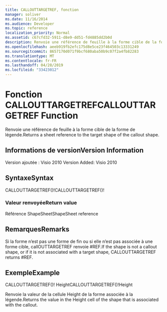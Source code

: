 ```yaml
---
title: CALLOUTTARGETREF, fonction
manager: soliver
ms.date: 11/16/2014
ms.audience: Developer
ms.topic: reference
localization_priority: Normal
ms.assetid: c67cfd32-5911-d8e9-dd51-fd4885dd2b0d
description: Renvoie une référence de feuille à la forme cible de la forme de légende.
ms.openlocfilehash: aeeb919fb2efc175d8e5ce23f464503c13331249
ms.sourcegitcommit: 8657170d071f9bcf680aba50b9c07f2a4fb82283
ms.translationtype: MT
ms.contentlocale: fr-FR
ms.lasthandoff: 04/28/2019
ms.locfileid: "33423012"
---
```

# <a name="callouttargetref-function"></a><span data-ttu-id="54efa-103">Fonction CALLOUTTARGETREF</span><span class="sxs-lookup"><span data-stu-id="54efa-103">CALLOUTTARGETREF Function</span></span>

<span data-ttu-id="54efa-104">Renvoie une référence de feuille à la forme cible de la forme de légende.</span><span class="sxs-lookup"><span data-stu-id="54efa-104">Returns a sheet reference to the target shape of the callout shape.</span></span>
  
## <a name="version-information"></a><span data-ttu-id="54efa-105">Informations de version</span><span class="sxs-lookup"><span data-stu-id="54efa-105">Version Information</span></span>

<span data-ttu-id="54efa-106">Version ajoutée : Visio 2010
</span><span class="sxs-lookup"><span data-stu-id="54efa-106">Version Added: Visio 2010</span></span> 
  
## <a name="syntax"></a><span data-ttu-id="54efa-107">Syntaxe</span><span class="sxs-lookup"><span data-stu-id="54efa-107">Syntax</span></span>

<span data-ttu-id="54efa-108">CALLOUTTARGETREF()!</span><span class="sxs-lookup"><span data-stu-id="54efa-108">CALLOUTTARGETREF()!</span></span>
  
### <a name="return-value"></a><span data-ttu-id="54efa-109">Valeur renvoyée</span><span class="sxs-lookup"><span data-stu-id="54efa-109">Return value</span></span>

<span data-ttu-id="54efa-110">Référence ShapeSheet</span><span class="sxs-lookup"><span data-stu-id="54efa-110">ShapeSheet reference</span></span>
  
## <a name="remarks"></a><span data-ttu-id="54efa-111">Remarques</span><span class="sxs-lookup"><span data-stu-id="54efa-111">Remarks</span></span>

<span data-ttu-id="54efa-112">Si la forme n’est pas une forme de fin ou si elle n’est pas associée à une forme cible, callOUTTARGETREF renvoie #REF.</span><span class="sxs-lookup"><span data-stu-id="54efa-112">If the shape is not a callout shape, or if it is not associated with a target shape, CALLOUTTARGETREF returns #REF.</span></span>
  
## <a name="example"></a><span data-ttu-id="54efa-113">Exemple</span><span class="sxs-lookup"><span data-stu-id="54efa-113">Example</span></span>

<span data-ttu-id="54efa-114">CALLOUTTARGETREF()! Height</span><span class="sxs-lookup"><span data-stu-id="54efa-114">CALLOUTTARGETREF()!Height</span></span> 
  
<span data-ttu-id="54efa-115">Renvoie la valeur de la cellule Height de la forme associée à la légende.</span><span class="sxs-lookup"><span data-stu-id="54efa-115">Returns the value in the Height cell of the shape that is associated with the callout.</span></span> 
  

